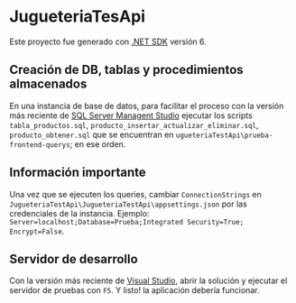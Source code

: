 # JugueteriaTesApi

Este proyecto fue generado con [.NET SDK](https://dotnet.microsoft.com/en-us/download/dotnet/6.0) versión 6.

## Creación de DB, tablas y procedimientos almacenados

En una instancia de base de datos, para facilitar el proceso con la versión más reciente de  [SQL Server Managent Studio](https://learn.microsoft.com/en-us/sql/ssms/download-sql-server-management-studio-ssms?view=sql-server-ver16) ejecutar los scripts `tabla_productos.sql`, `producto_insertar_actualizar_eliminar.sql`, `producto_obtener.sql` que se encuentran en `ugueteriaTestApi\prueba-frontend-querys`; en ese orden.

## Información importante
Una vez que se ejecuten los queries, cambiar `ConnectionStrings` en `JugueteriaTestApi\JugueteriaTestApi\appsettings.json`
por las credenciales de la instancia. Ejemplo: `Server=localhost;Database=Prueba;Integrated Security=True; Encrypt=False`.

## Servidor de desarrollo

Con la versión más reciente de [Visual Studio](https://visualstudio.microsoft.com/thank-you-downloading-visual-studio/?sku=Community&channel=Release&version=VS2022&source=VSLandingPage&cid=2030&passive=false), abrir la solución y ejecutar el servidor de pruebas con `F5`.
Y listo! la aplicación debería funcionar.